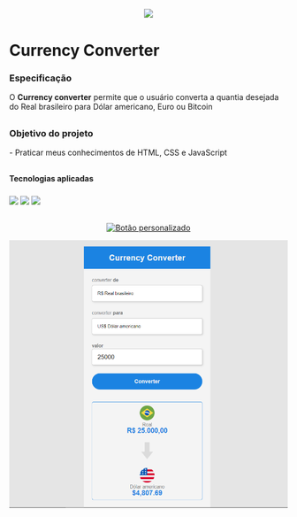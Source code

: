 <p align=center > <img src="https://em-content.zobj.net/thumbs/120/htc/37/currency-exchange_1f4b1.png"  width="50"> </p>

<h1>Currency Converter</h1>
<h3>Especificação</h3>
<p>  O <b>Currency converter</b> permite que o usuário converta a quantia desejada do Real brasileiro para Dólar americano, Euro ou Bitcoin</p>

##

<h3>Objetivo do projeto</h3>
<p>  - Praticar meus conhecimentos de HTML, CSS e JavaScript</p>

##

<p><b>Tecnologias aplicadas</b></p>

<h3>
  <img src="https://cdn.jsdelivr.net/gh/devicons/devicon/icons/html5/html5-original.svg"  width="40">
  <img src="https://cdn.jsdelivr.net/gh/devicons/devicon/icons/css3/css3-original.svg" width="40">
  <img src="https://cdn.jsdelivr.net/gh/devicons/devicon/icons/javascript/javascript-original.svg" width="40"/>        
</h3>

##


<div align="center">

  [![Botão personalizado](https://img.shields.io/badge/Clique%20aqui-para%20usar-blue)](https://alecostadev.github.io/Currency-Converter/)  
  
</div>


<p align=center> <img src="https://github.com/AlecostaDEV/Currency-Converter/blob/master/assets/currency-converter.png" width="700"> </p>        
          
          
